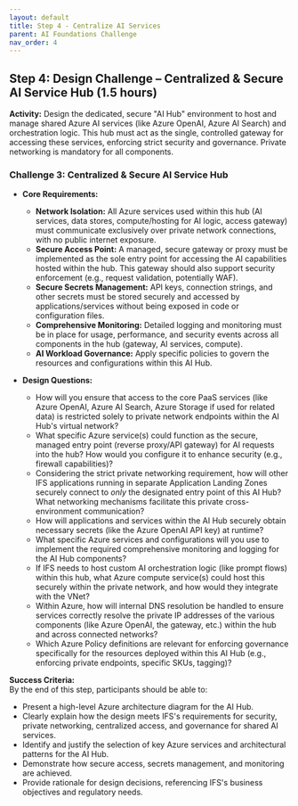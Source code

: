 ```yaml
---
layout: default
title: Step 4 - Centralize AI Services
parent: AI Foundations Challenge
nav_order: 4
---
```


## Step 4: Design Challenge – Centralized & Secure AI Service Hub (1.5 hours)

**Activity:** Design the dedicated, secure "AI Hub" environment to host and manage shared Azure AI services (like Azure OpenAI, Azure AI Search) and orchestration logic. This hub must act as the single, controlled gateway for accessing these services, enforcing strict security and governance. Private networking is mandatory for all components.

### Challenge 3: Centralized & Secure AI Service Hub

* **Core Requirements:**
    * **Network Isolation:** All Azure services used within this hub (AI services, data stores, compute/hosting for AI logic, access gateway) must communicate exclusively over private network connections, with no public internet exposure.
    * **Secure Access Point:** A managed, secure gateway or proxy must be implemented as the sole entry point for accessing the AI capabilities hosted within the hub. This gateway should also support security enforcement (e.g., request validation, potentially WAF).
    * **Secure Secrets Management:** API keys, connection strings, and other secrets must be stored securely and accessed by applications/services without being exposed in code or configuration files.
    * **Comprehensive Monitoring:** Detailed logging and monitoring must be in place for usage, performance, and security events across all components in the hub (gateway, AI services, compute).
    * **AI Workload Governance:** Apply specific policies to govern the resources and configurations within this AI Hub.

* **Design Questions:**
    * How will you ensure that access to the core PaaS services (like Azure OpenAI, Azure AI Search, Azure Storage if used for related data) is restricted solely to private network endpoints within the AI Hub's virtual network?
    * What specific Azure service(s) could function as the secure, managed entry point (reverse proxy/API gateway) for AI requests into the hub? How would you configure it to enhance security (e.g., firewall capabilities)?
    * Considering the strict private networking requirement, how will other IFS applications running in separate Application Landing Zones securely connect to *only* the designated entry point of this AI Hub? What networking mechanisms facilitate this private cross-environment communication?
    * How will applications and services within the AI Hub securely obtain necessary secrets (like the Azure OpenAI API key) at runtime?
    * What specific Azure services and configurations will you use to implement the required comprehensive monitoring and logging for the AI Hub components?
    * If IFS needs to host custom AI orchestration logic (like prompt flows) within this hub, what Azure compute service(s) could host this securely within the private network, and how would they integrate with the VNet?
    * Within Azure, how will internal DNS resolution be handled to ensure services correctly resolve the private IP addresses of the various components (like Azure OpenAI, the gateway, etc.) within the hub and across connected networks?
    * Which Azure Policy definitions are relevant for enforcing governance specifically for the resources deployed within this AI Hub (e.g., enforcing private endpoints, specific SKUs, tagging)?

**Success Criteria:**  
By the end of this step, participants should be able to:
- Present a high-level Azure architecture diagram for the AI Hub.
- Clearly explain how the design meets IFS's requirements for security, private networking, centralized access, and governance for shared AI services.
- Identify and justify the selection of key Azure services and architectural patterns for the AI Hub.
- Demonstrate how secure access, secrets management, and monitoring are achieved.
- Provide rationale for design decisions, referencing IFS's business objectives and regulatory needs.